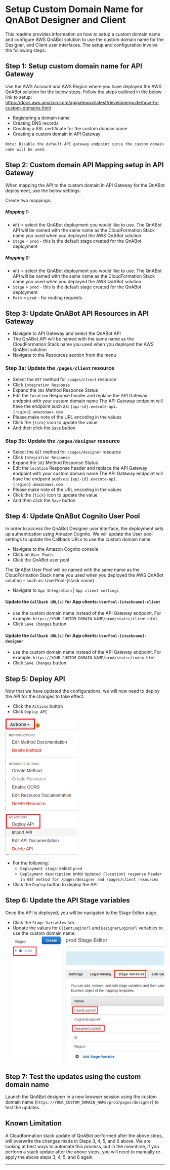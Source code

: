 # Setup Custom Domain Name for QnABot Designer and Client
This readme provides information on how to setup a custom domain name and configure AWS QnABot solution to use the custom domain name for the Designer, and Client user interfaces. 
The setup and configuration involve the following steps:

## Step 1: Setup custom domain name for API Gateway
Use the AWS Account and AWS Region where you have deployed the AWS QnABot solution for the below steps. 
Follow the steps outlined in the below link to setup:
https://docs.aws.amazon.com/apigateway/latest/developerguide/how-to-custom-domains.html 

-	Registering a domain name
-	Creating DNS records
-	Creating a SSL certificate for the custom domain name
-	Creating a custom domain in API Gateway

`Note: Disable the default API gateway endpoint since the custom domain name will be used.`


## Step 2: Custom domain API Mapping setup in API Gateway
When mapping the API to the custom domain in API Gateway for the QnABot deployment, use the below settings: 

Create two mappings:

##### Mapping 1: 
- `API` = select the QnABot deployment you would like to use. The QnABot API will be named with the same name as the CloudFormation Stack name you used when you deployed the AWS QnABot solution
- `Stage` = `prod`	- this is the default stage created for the QnABot deployment

##### Mapping 2: 
- `API` = select the QnABot deployment you would like to use. The QnABot API will be named with the same name as the CloudFormation Stack name you used when you deployed the AWS QnABot solution
- `Stage` = `prod`	- this is the default stage created for the QnABot deployment
- `Path` = `prod`	- for routing requests

## Step 3: Update QnABot API Resources in API Gateway
- Navigate to API Gateway and select the QnABot API
- The QnABot API will be named with the same name as the CloudFormation Stack name you used when you deployed the AWS QnABot solution
- Navigate to the Resources section from the menu

### Step 3a: Update the `/pages/client` resource
- Select the `GET` method for `/pages/client` resource
- Click `Integration Response`
- Expand the `302` Method Response Status
- Edit the `location` Response header and replace the API Gateway endpoint with your custom domain name
The API Gateway endpoint will have the endpoint such as: `{api-id}.execute-api.{region}.amazonaws.com`
- Please make note of the URL encoding in the values
- Click the `{tick}` icon to update the value
- And then click the `Save` button

### Step 3b: Update the `/pages/designer` resource
- Select the `GET` method for `/pages/designer` resource
- Click `Integration Response`
- Expand the `302` Method Response Status
- Edit the `location` Response header and replace the API Gateway endpoint with your custom domain name
The API Gateway endpoint will have the endpoint such as: `{api-id}.execute-api.{region}.amazonaws.com`
- Please make note of the URL encoding in the values
- Click the `{tick}` icon to update the value
- And then click the `Save` button

## Step 4: Update QnABot Cognito User Pool
In order to access the QnABot Designer user interface, the deployment sets up authentication using Amazon Cognito. We will update the User pool settings to update the Callback URLs to use the custom domain name. 
- Navigate to the Amazon Cognito console 
- Click on `User Pools`
- Click the QnABot user pool

The QnABot User Pool will be named with the same name as the CloudFormation Stack name you used when you deployed the AWS QnABot solution – such as: UserPool-{stack name}
- Navigate to `App Integration` | `App client settings`

#### Update the `Callback URL(s)` for App clients: `UserPool-{stackname}-client`
- use the custom domain name instead of the API Gateway endpoint. For example: 
`https://YOUR_CUSTOM_DOMAIN_NAME/prod/static/client.html`
- Click `Save Changes` button

#### Update the `Callback URL(s)` for App clients: `UserPool-{stackname}-designer`
- use the custom domain name instead of the API Gateway endpoint. For example: 
`https://YOUR_CUSTOM_DOMAIN_NAME/prod/static/index.html`
- Click `Save Changes` button

## Step 5: Deploy API
Now that we have updated the configurations, we will now need to deploy the API for the changes to take effect. 

- Click the `Actions` button
- Click `Deploy API`

![](./images/deploy_api_action.png)

- For the following: 
  - `Deployment stage`: select `prod`
  - `Deployment description`: enter `Updated {location} response header in GET method for /pages/designer and /pages/client resources`
- Click the `Deploy` button to deploy the API

## Step 6: Update the API Stage variables
Once the API is deployed, you will be navigated to the Stage Editor page. 
- Click the `Stage Variables` tab
- Update the values for `ClientLoginUrl` and `DesignerLoginUrl` variables to use the custom domain name. 
![](./images/stage_variables.png)

## Step 7: Test the updates using the custom domain name
Launch the QnABot designer in a new browser session using the custom domain name (`https://YOUR_CUSTOM_DOMAIN_NAME/prod/pages/designer`) to test the updates.


## Known Limitation
A Cloudformation stack update of QnABot performed after the above steps, will overwrite the changes made in Steps 3, 4, 5, and 6 above. 
We are looking at best ways to automate this process, but in the meantime, if you perform a stack update after the above steps, you will need to manually re-apply the above steps 3, 4, 5, and 6 again. 

-----
